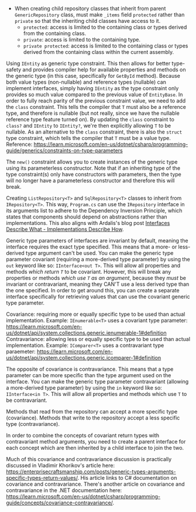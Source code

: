 ﻿- When creating child repository classes that inherit from parent `GenericRepository` class, must make `_items` field `protected` rather than `private` so that the inheriting child classes have access to it.
  - `protected`: access is limited to the containing class or types derived from the containing class.
  - `private`: access  is limited to the containing type.
  - `private protected`: access is limited to the containing class or types derived from the containing class within the current assembly.

Using `IEntity` as generic type constraint. This then allows for better type-safety and provides compiler help for available properties and methods on the generic type (in this case, specifically for `GetById` method).
Because both value types (non-nullable) and reference types (nullable) can implement interfaces, simply having `IEntity` as the type constraint only provides so much value compared to the previous value of `EntityBase`. In order to fully reach parity of the previous constraint value, we need to add the `class` constraint. This tells the compiler that `T` must also be a reference type, and therefore is nullable (but not really, since we have the nullable reference type feature turned on). By updating the `class` constraint to `class?` and `IEntity` to `IEntity?`, we're then explicitly allowing `T` to be nullable. As an alternative to the `class` constraint, there is also the `struct` type constraint, which tells the compiler that `T` must be a value type.
Reference: https://learn.microsoft.com/en-us/dotnet/csharp/programming-guide/generics/constraints-on-type-parameters

The `new()` constraint allows you to create instances of the generic type using its parameterless constructor. Note that if an inheriting type of the type constraint(s) only have constructors with parameters, then the type will no longer have a parameterless constructor and therefore this will break.  

Creating `ListRepository<T>` and `SqlRepository<T>` classes to inherit from `IRepository<T>`. This way, `Program.cs` can use the `IRepository` interface in its arguments list to adhere to the Dependency Inversion Principle, which states that components should depend on abstractions rather than implementations. This also aligns with Ardalis's blog post [Interfaces Describe What - Implementations Describe How](https://ardalis.com/interfaces-describe-what-implementations-describe-how/).

Generic type parameters of interfaces are invariant by default, meaning the interface requires the exact type specified. This means that a more- or less-derived type argument can't be used. You can make the generic type parameter covariant (requiring a more-derived type parameter) by using the `out` keyword like so: `IInterface<out T>`. This will allow all properties and methods _which return `T`_ to be covariant. However, this will break any properties or methods _which use `T` as an argument_, because they _must_ be invariant or contravariant, meaning they CAN'T use a less derived type than the one specified. In order to get around this, you can create a separate interface specifically for retrieving values that can use the covariant generic type parameter.

Covariance: requiring more or equally specific type to be used than actual implementation. Example: `IEnumerable<T>` uses a covariant type parameter: https://learn.microsoft.com/en-us/dotnet/api/system.collections.generic.ienumerable-1#definition 
Contravariance: allowing less or equally specific type to be used than actual implementation. Example: `IComparer<T>` uses a contravariant type paraemeter: https://learn.microsoft.com/en-us/dotnet/api/system.collections.generic.icomparer-1#definition

The opposite of covariance is contravariance. This means that a type parameter can be more specific than the type argument used on the interface. You can make the generic type parameter contravariant (allowing a more-derived type parameter) by using the `in` keyword like so: `IInterface<in T>`. This will allow all properties and methods which use `T` to be contravariant. 

Methods that read from the repository can accept a more specific type (covariance). Methods that write to the repository accept a less specific type (contravariance).

In order to combine the concepts of covariant return types with contravariant method arguments, you need to create a parent interface for each concept which are then inherited by a child interface to join the two.

Much of this covariance and contravariance discussion is practically discussed in Vladimir Khorikov's article here: https://enterprisecraftsmanship.com/posts/generic-types-arguments-specific-types-return-values/. His article links to C# documentation on covariance and contravariance. There's another article on covariance and contravariance in the .NET documentation here: https://learn.microsoft.com/en-us/dotnet/csharp/programming-guide/concepts/covariance-contravariance/.